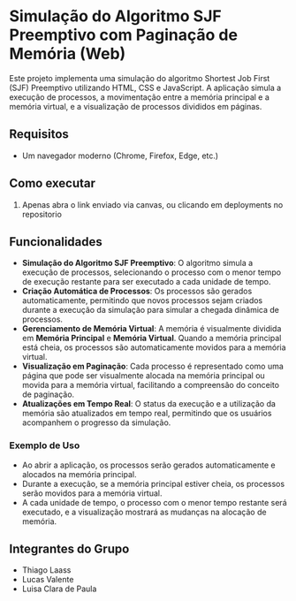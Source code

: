 # Simulação do Algoritmo SJF Preemptivo com Paginação de Memória (Web)

Este projeto implementa uma simulação do algoritmo Shortest Job First (SJF) Preemptivo utilizando HTML, CSS e JavaScript. A aplicação simula a execução de processos, a movimentação entre a memória principal e a memória virtual, e a visualização de processos divididos em páginas.

## Requisitos
- Um navegador moderno (Chrome, Firefox, Edge, etc.)

## Como executar
1. Apenas abra o link enviado via canvas, ou clicando em deployments no repositorio 

## Funcionalidades
- **Simulação do Algoritmo SJF Preemptivo**: O algoritmo simula a execução de processos, selecionando o processo com o menor tempo de execução restante para ser executado a cada unidade de tempo.
- **Criação Automática de Processos**: Os processos são gerados automaticamente, permitindo que novos processos sejam criados durante a execução da simulação para simular a chegada dinâmica de processos.
- **Gerenciamento de Memória Virtual**: A memória é visualmente dividida em **Memória Principal** e **Memória Virtual**. Quando a memória principal está cheia, os processos são automaticamente movidos para a memória virtual.
- **Visualização em Paginação**: Cada processo é representado como uma página que pode ser visualmente alocada na memória principal ou movida para a memória virtual, facilitando a compreensão do conceito de paginação.
- **Atualizações em Tempo Real**: O status da execução e a utilização da memória são atualizados em tempo real, permitindo que os usuários acompanhem o progresso da simulação.

### Exemplo de Uso
- Ao abrir a aplicação, os processos serão gerados automaticamente e alocados na memória principal.
- Durante a execução, se a memória principal estiver cheia, os processos serão movidos para a memória virtual.
- A cada unidade de tempo, o processo com o menor tempo restante será executado, e a visualização mostrará as mudanças na alocação de memória.

## Integrantes do Grupo
- Thiago Laass
- Lucas Valente
- Luisa Clara de Paula
